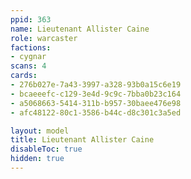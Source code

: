 ```yaml
---
ppid: 363
name: Lieutenant Allister Caine
role: warcaster
factions:
- cygnar
scans: 4
cards:
- 276b027e-7a43-3997-a328-93b0a15c6e19
- bcaeeefc-c129-3e4d-9c9c-7bba0b23c164
- a5068663-5414-311b-b957-30baee476e98
- afc48122-80c1-3586-b44c-d8c301c3a5ed

layout: model
title: Lieutenant Allister Caine
disableToc: true
hidden: true
---
```

